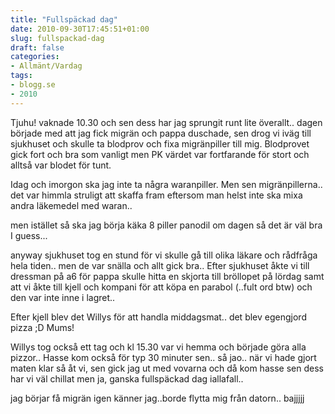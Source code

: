 ```yaml
---
title: "Fullspäckad dag"
date: 2010-09-30T17:45:51+01:00
slug: fullspackad-dag
draft: false
categories:
- Allmänt/Vardag
tags:
- blogg.se
- 2010
---
```

Tjuhu! vaknade 10.30 och sen dess har jag sprungit runt lite överallt.. dagen började med att jag fick migrän och pappa duschade, sen drog vi iväg till sjukhuset och skulle ta blodprov och fixa migränpiller till mig. Blodprovet gick fort och bra som vanligt men PK värdet var fortfarande för stort och alltså var blodet för tunt.  
  
Idag och imorgon ska jag inte ta några waranpiller. Men sen migränpillerna.. det var himmla struligt att skaffa fram eftersom man helst inte ska mixa andra läkemedel med waran..  
  
men istället så ska jag börja käka 8 piller panodil om dagen så det är väl bra I guess...  
  
  
anyway sjukhuset tog en stund för vi skulle gå till olika läkare och rådfråga hela tiden.. men de var snälla och allt gick bra.. Efter sjukhuset åkte vi till dressman på a6 för pappa skulle hitta en skjorta till bröllopet på lördag samt att vi åkte till kjell och kompani för att köpa en parabol (..fult ord btw) och den var inte inne i lagret..  
  
Efter kjell blev det Willys för att handla middagsmat.. det blev egengjord pizza ;D Mums!  
  
Willys tog också ett tag och kl 15.30 var vi hemma och började göra alla pizzor.. Hasse kom också för typ 30 minuter sen.. så jao.. när vi hade gjort maten klar så åt vi, sen gick jag ut med vovarna och då kom hasse sen dess har vi väl chillat men ja, ganska fullspäckad dag iallafall..  
  
  
jag börjar få migrän igen känner jag..borde flytta mig från datorn.. bajjjjj